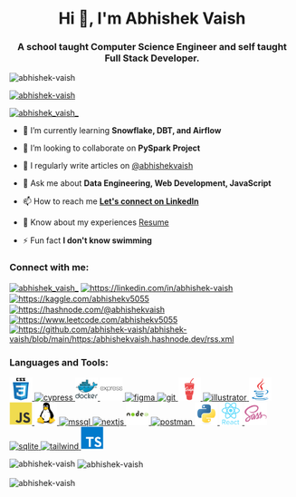 <h1 align="center">Hi 👋, I'm Abhishek Vaish</h1>
<h3 align="center">A school taught Computer Science Engineer and self taught Full Stack Developer.</h3>

<p align="left"> <img src="https://komarev.com/ghpvc/?username=abhishek-vaish&label=Profile%20views&color=0e75b6&style=flat" alt="abhishek-vaish" /> </p>

<p align="left"> <a href="https://github.com/ryo-ma/github-profile-trophy"><img src="https://github-profile-trophy.vercel.app/?username=abhishek-vaish" alt="abhishek-vaish" /></a> </p>

<p align="left"> <a href="https://twitter.com/abhishek_vaish_" target="blank"><img src="https://img.shields.io/twitter/follow/abhishek_vaish_?logo=twitter&style=for-the-badge" alt="abhishek_vaish_" /></a> </p>

- 🌱 I’m currently learning **Snowflake, DBT, and Airflow**

- 👯 I’m looking to collaborate on **PySpark Project**

- 📝 I regularly write articles on [@abhishekvaish](@abhishekvaish)

- 💬 Ask me about **Data Engineering, Web Development, JavaScript**

- 📫 How to reach me <a href="https://www.linkedin.com/in/abhishek-vaish"><b>Let's connect on LinkedIn</b></a>

- 📄 Know about my experiences [Resume](https://www.linkedin.com/in/abhishek-vaish/overlay/1635532685706/single-media-viewer?type=DOCUMENT&profileId=ACoAACbOiOEBDXajpdckG2aWAfJN665GYwK6DjQ&lipi=urn%3Ali%3Apage%3Ad_flagship3_profile_view_base%3BUyrgtQZpQk%2BX6yUmusND%2FQ%3D%3D)

- ⚡ Fun fact **I don't know swimming**

<h3 align="left">Connect with me:</h3>
<p align="left">
<a href="https://twitter.com/abhishek_vaish_" target="blank"><img align="center" src="https://raw.githubusercontent.com/rahuldkjain/github-profile-readme-generator/master/src/images/icons/Social/twitter.svg" alt="abhishek_vaish_" height="30" width="40" /></a>
<a href="https://linkedin.com/in/https://linkedin.com/in/abhishek-vaish" target="blank"><img align="center" src="https://raw.githubusercontent.com/rahuldkjain/github-profile-readme-generator/master/src/images/icons/Social/linked-in-alt.svg" alt="https://linkedin.com/in/abhishek-vaish" height="30" width="40" /></a>
<a href="https://kaggle.com/https://kaggle.com/abhishekv5055" target="blank"><img align="center" src="https://raw.githubusercontent.com/rahuldkjain/github-profile-readme-generator/master/src/images/icons/Social/kaggle.svg" alt="https://kaggle.com/abhishekv5055" height="30" width="40" /></a>
<a href="https://hashnode.com/https://hashnode.com/@abhishekvaish" target="blank"><img align="center" src="https://raw.githubusercontent.com/rahuldkjain/github-profile-readme-generator/master/src/images/icons/Social/hashnode.svg" alt="https://hashnode.com/@abhishekvaish" height="30" width="40" /></a>
<a href="https://www.leetcode.com/https://www.leetcode.com/abhishekv5055" target="blank"><img align="center" src="https://raw.githubusercontent.com/rahuldkjain/github-profile-readme-generator/master/src/images/icons/Social/leet-code.svg" alt="https://www.leetcode.com/abhishekv5055" height="30" width="40" /></a>
<a href="/https://github.com/abhishek-vaish/abhishek-vaish/blob/main/https:/abhishekvaish.hashnode.dev/rss.xml" target="blank"><img align="center" src="https://raw.githubusercontent.com/rahuldkjain/github-profile-readme-generator/master/src/images/icons/Social/rss.svg" alt="https://github.com/abhishek-vaish/abhishek-vaish/blob/main/https:/abhishekvaish.hashnode.dev/rss.xml" height="30" width="40" /></a>
</p>

<h3 align="left">Languages and Tools:</h3>
<p align="left"> <a href="https://www.w3schools.com/css/" target="_blank" rel="noreferrer"> <img src="https://raw.githubusercontent.com/devicons/devicon/master/icons/css3/css3-original-wordmark.svg" alt="css3" width="40" height="40"/> </a> <a href="https://www.cypress.io" target="_blank" rel="noreferrer"> <img src="https://raw.githubusercontent.com/simple-icons/simple-icons/6e46ec1fc23b60c8fd0d2f2ff46db82e16dbd75f/icons/cypress.svg" alt="cypress" width="40" height="40"/> </a> <a href="https://www.docker.com/" target="_blank" rel="noreferrer"> <img src="https://raw.githubusercontent.com/devicons/devicon/master/icons/docker/docker-original-wordmark.svg" alt="docker" width="40" height="40"/> </a> <a href="https://expressjs.com" target="_blank" rel="noreferrer"> <img src="https://raw.githubusercontent.com/devicons/devicon/master/icons/express/express-original-wordmark.svg" alt="express" width="40" height="40"/> </a> <a href="https://www.figma.com/" target="_blank" rel="noreferrer"> <img src="https://www.vectorlogo.zone/logos/figma/figma-icon.svg" alt="figma" width="40" height="40"/> </a> <a href="https://git-scm.com/" target="_blank" rel="noreferrer"> <img src="https://www.vectorlogo.zone/logos/git-scm/git-scm-icon.svg" alt="git" width="40" height="40"/> </a> <a href="https://gulpjs.com" target="_blank" rel="noreferrer"> <img src="https://raw.githubusercontent.com/devicons/devicon/master/icons/gulp/gulp-plain.svg" alt="gulp" width="40" height="40"/> </a> <a href="https://www.adobe.com/in/products/illustrator.html" target="_blank" rel="noreferrer"> <img src="https://www.vectorlogo.zone/logos/adobe_illustrator/adobe_illustrator-icon.svg" alt="illustrator" width="40" height="40"/> </a> <a href="https://www.java.com" target="_blank" rel="noreferrer"> <img src="https://raw.githubusercontent.com/devicons/devicon/master/icons/java/java-original.svg" alt="java" width="40" height="40"/> </a> <a href="https://developer.mozilla.org/en-US/docs/Web/JavaScript" target="_blank" rel="noreferrer"> <img src="https://raw.githubusercontent.com/devicons/devicon/master/icons/javascript/javascript-original.svg" alt="javascript" width="40" height="40"/> </a> <a href="https://www.linux.org/" target="_blank" rel="noreferrer"> <img src="https://raw.githubusercontent.com/devicons/devicon/master/icons/linux/linux-original.svg" alt="linux" width="40" height="40"/> </a> <a href="https://www.microsoft.com/en-us/sql-server" target="_blank" rel="noreferrer"> <img src="https://www.svgrepo.com/show/303229/microsoft-sql-server-logo.svg" alt="mssql" width="40" height="40"/> </a> <a href="https://nextjs.org/" target="_blank" rel="noreferrer"> <img src="https://cdn.worldvectorlogo.com/logos/nextjs-2.svg" alt="nextjs" width="40" height="40"/> </a> <a href="https://nodejs.org" target="_blank" rel="noreferrer"> <img src="https://raw.githubusercontent.com/devicons/devicon/master/icons/nodejs/nodejs-original-wordmark.svg" alt="nodejs" width="40" height="40"/> </a> <a href="https://postman.com" target="_blank" rel="noreferrer"> <img src="https://www.vectorlogo.zone/logos/getpostman/getpostman-icon.svg" alt="postman" width="40" height="40"/> </a> <a href="https://www.python.org" target="_blank" rel="noreferrer"> <img src="https://raw.githubusercontent.com/devicons/devicon/master/icons/python/python-original.svg" alt="python" width="40" height="40"/> </a> <a href="https://reactjs.org/" target="_blank" rel="noreferrer"> <img src="https://raw.githubusercontent.com/devicons/devicon/master/icons/react/react-original-wordmark.svg" alt="react" width="40" height="40"/> </a> <a href="https://sass-lang.com" target="_blank" rel="noreferrer"> <img src="https://raw.githubusercontent.com/devicons/devicon/master/icons/sass/sass-original.svg" alt="sass" width="40" height="40"/> </a> <a href="https://www.sqlite.org/" target="_blank" rel="noreferrer"> <img src="https://www.vectorlogo.zone/logos/sqlite/sqlite-icon.svg" alt="sqlite" width="40" height="40"/> </a> <a href="https://tailwindcss.com/" target="_blank" rel="noreferrer"> <img src="https://www.vectorlogo.zone/logos/tailwindcss/tailwindcss-icon.svg" alt="tailwind" width="40" height="40"/> </a> <a href="https://www.typescriptlang.org/" target="_blank" rel="noreferrer"> <img src="https://raw.githubusercontent.com/devicons/devicon/master/icons/typescript/typescript-original.svg" alt="typescript" width="40" height="40"/> </a> </p>

<p><img align="left" src="https://github-readme-stats.vercel.app/api/top-langs?username=abhishek-vaish&show_icons=true&locale=en&layout=compact" alt="abhishek-vaish" /></p>

<p>&nbsp;<img align="center" src="https://github-readme-stats.vercel.app/api?username=abhishek-vaish&show_icons=true&locale=en" alt="abhishek-vaish" /></p>

<p><img align="center" src="https://github-readme-streak-stats.herokuapp.com/?user=abhishek-vaish&" alt="abhishek-vaish" /></p>
